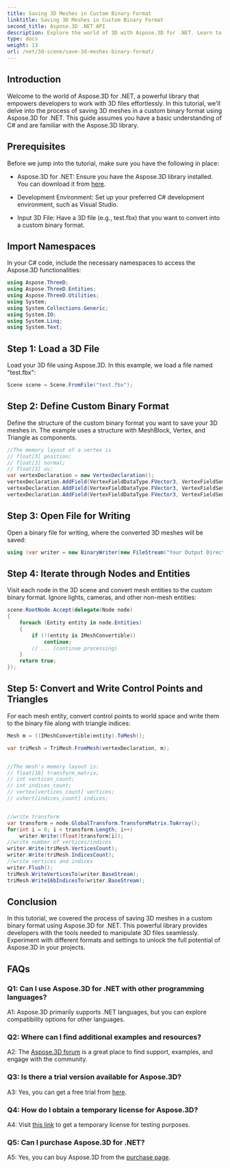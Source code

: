 ```yaml
---
title: Saving 3D Meshes in Custom Binary Format
linktitle: Saving 3D Meshes in Custom Binary Format
second_title: Aspose.3D .NET API
description: Explore the world of 3D with Aspose.3D for .NET. Learn to save meshes in custom binary format.
type: docs
weight: 13
url: /net/3d-scene/save-3d-meshes-binary-format/
---
```

## Introduction

Welcome to the world of Aspose.3D for .NET, a powerful library that empowers developers to work with 3D files effortlessly. In this tutorial, we'll delve into the process of saving 3D meshes in a custom binary format using Aspose.3D for .NET. This guide assumes you have a basic understanding of C# and are familiar with the Aspose.3D library.

## Prerequisites

Before we jump into the tutorial, make sure you have the following in place:

- Aspose.3D for .NET: Ensure you have the Aspose.3D library installed. You can download it from [here](https://releases.aspose.com/3d/net/).

- Development Environment: Set up your preferred C# development environment, such as Visual Studio.

- Input 3D File: Have a 3D file (e.g., test.fbx) that you want to convert into a custom binary format.

## Import Namespaces

In your C# code, include the necessary namespaces to access the Aspose.3D functionalities:

```csharp
using Aspose.ThreeD;
using Aspose.ThreeD.Entities;
using Aspose.ThreeD.Utilities;
using System;
using System.Collections.Generic;
using System.IO;
using System.Linq;
using System.Text;
```

## Step 1: Load a 3D File

Load your 3D file using Aspose.3D. In this example, we load a file named "test.fbx":

```csharp
Scene scene = Scene.FromFile("test.fbx");
```

## Step 2: Define Custom Binary Format

Define the structure of the custom binary format you want to save your 3D meshes in. The example uses a structure with MeshBlock, Vertex, and Triangle as components.

```csharp
//The memory layout of a vertex is 
// float[3] position;
// float[3] normal;
// float[3] uv;
var vertexDeclaration = new VertexDeclaration();
vertexDeclaration.AddField(VertexFieldDataType.FVector3, VertexFieldSemantic.Position);
vertexDeclaration.AddField(VertexFieldDataType.FVector3, VertexFieldSemantic.Normal);
vertexDeclaration.AddField(VertexFieldDataType.FVector3, VertexFieldSemantic.UV);

```

## Step 3: Open File for Writing

Open a binary file for writing, where the converted 3D meshes will be saved:

```csharp
using (var writer = new BinaryWriter(new FileStream("Your Output Directory" + "Save3DMeshesInCustomBinaryFormat_out", FileMode.Create, FileAccess.Write)))
```

## Step 4: Iterate through Nodes and Entities

Visit each node in the 3D scene and convert mesh entities to the custom binary format. Ignore lights, cameras, and other non-mesh entities:

```csharp
scene.RootNode.Accept(delegate(Node node)
{
    foreach (Entity entity in node.Entities)
    {
        if (!(entity is IMeshConvertible))
            continue;
        // ... (continue processing)
    }
    return true;
});
```

## Step 5: Convert and Write Control Points and Triangles

For each mesh entity, convert control points to world space and write them to the binary file along with triangle indices:

```csharp
Mesh m = ((IMeshConvertible)entity).ToMesh();

var triMesh = TriMesh.FromMesh(vertexDeclaration, m);


//The mesh's memory layout is:
// float[16] transform_matrix;
// int vertices_count;
// int indices_count;
// vertex[vertices_count] vertices;
// ushort[indices_count] indices;


//write transform
var transform = node.GlobalTransform.TransformMatrix.ToArray();
for(int i = 0; i < transform.Length; i++)
    writer.Write((float)transform[i]);
//write number of vertices/indices
writer.Write(triMesh.VerticesCount);
writer.Write(triMesh.IndicesCount);
//write vertices and indices
writer.Flush();
triMesh.WriteVerticesTo(writer.BaseStream);
triMesh.Write16bIndicesTo(writer.BaseStream);

```

## Conclusion

In this tutorial, we covered the process of saving 3D meshes in a custom binary format using Aspose.3D for .NET. This powerful library provides developers with the tools needed to manipulate 3D files seamlessly. Experiment with different formats and settings to unlock the full potential of Aspose.3D in your projects.

## FAQs

### Q1: Can I use Aspose.3D for .NET with other programming languages?

A1: Aspose.3D primarily supports .NET languages, but you can explore compatibility options for other languages.

### Q2: Where can I find additional examples and resources?

A2: The [Aspose.3D forum](https://forum.aspose.com/c/3d/18) is a great place to find support, examples, and engage with the community.

### Q3: Is there a trial version available for Aspose.3D?

A3: Yes, you can get a free trial from [here](https://releases.aspose.com/).

### Q4: How do I obtain a temporary license for Aspose.3D?

A4: Visit [this link](https://purchase.aspose.com/temporary-license/) to get a temporary license for testing purposes.

### Q5: Can I purchase Aspose.3D for .NET?

A5: Yes, you can buy Aspose.3D from the [purchase page](https://purchase.aspose.com/buy).
